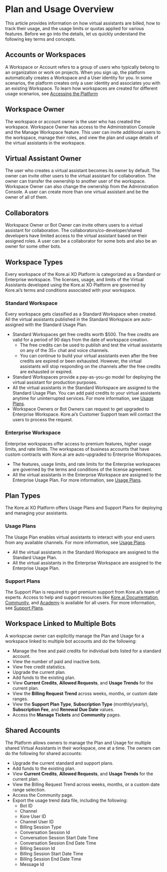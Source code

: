 
# Plan and Usage Overview
  
This article provides information on how virtual assistants are billed, how to track their usage, and the usage limits or quotas applied for various features. Before we go into the details, let us quickly understand the following key terms and concepts.

## Accounts or Workspaces

A Workspace or Account refers to a group of users who typically belong to an organization or work on projects. When you sign up, the platform automatically creates a Workspace and a User identity for you. In some scenarios, the platform creates only a user identity and associates you with an existing Workspace. To learn how workspaces are created for different usage scenarios, see [Accessing the Platform](../../getting-started/accessing-the-platform.md)

## Workspace Owner

The workspace or account owner is the user who has created the workspace. Workspace Owner has access to the Administration Console and the Manage Workspace feature. This user can invite additional users to the workspace, manage their roles, and view the plan and usage details of the virtual assistants in the workspace.

## Virtual Assistant Owner

The user who creates a virtual assistant becomes its owner by default. The owner can invite other users to the virtual assistant for collaboration. The owner can transfer the ownership to another user of the workspace. Workspace Owner can also change the ownership from the Administration Console. A user can create more than one virtual assistant and be the owner of all of them.

## Collaborators

Workspace Owner or Bot Owner can invite others users to a virtual assistant for collaboration. The collaborators/co-developer/shared developers have limited access to the virtual assistant based on their assigned roles. A user can be a collaborator for some bots and also be an owner for some other bots.

## Workspace Types

Every workspace of the Kore.ai XO Platform is categorized as a Standard or Enterprise workspace. The licenses, usage, and limits of the Virtual Assistants developed using the Kore.ai XO Platform are governed by Kore.ai’s terms and conditions associated with your workspace.

### Standard Workspace

Every workspace gets classified as a Standard Workspace when created. All the virtual assistants published in the Standard Workspace are auto-assigned with the Standard Usage Plan.

* Standard Workspaces get free credits worth $500. The free credits are valid for a period of 90 days from the date of workspace creation.
    * The free credits can be used to publish and test the virtual assistants on any of the 35+ chat and voice channels.
    * You can continue to build your virtual assistants even after the free credits are expired or been exhausted. However, the virtual assistants will stop responding on the channels after the free credits are exhausted or expired.
* Standard Workspaces provide a pay-as-you-go model for deploying the virtual assistant for production purposes.
* All the virtual assistants in the Standard Workspace are assigned to the Standard Usage Plan. You can add paid credits to your virtual assistants anytime for uninterrupted services. For more information, see [Usage Plans](../plan-and-usage/usage-plans.md).
* Workspace Owners or Bot Owners can request to get upgraded to Enterprise Workspace. Kore.ai’s Customer Support team will contact the users to process the request.


### Enterprise Workspace

Enterprise workspaces offer access to premium features, higher usage limits, and rate limits. The workspaces of business accounts that have custom contracts with Kore.ai are auto-upgraded to Enterprise Workspaces.

* The features, usage limits, and rate limits for the Enterprise workspaces are governed by the terms and conditions of the license agreement.
* All the virtual assistants in the Enterprise Workspace are assigned to the Enterprise Usage Plan. For more information, see [Usage Plans](../plan-and-usage/usage-plans.md).

## Plan Types

The Kore.ai XO Platform offers Usage Plans and Support Plans for deploying and managing your assistants.


### Usage Plans

The Usage Plan enables virtual assistants to interact with your end users from any available channels. For more information, see [Usage Plans](../plan-and-usage/usage-plans.md).

* All the virtual assistants in the Standard Workspace are assigned to the Standard Usage Plan.
* All the virtual assistants in the Enterprise Workspace are assigned to the Enterprise Usage Plan.

### Support Plans

The Support Plan is required to get premium support from Kore.ai’s team of experts. Access to help and support resources like [Kore.ai Documentation](https://docs.kore.ai/xo/home/), [Community](https://community.kore.ai/), and [Academy](https://academy.kore.ai/)<span style="text-decoration:underline;"></span> is available for all users. For more information, see [Support Plans](./support-plans.md/).		

## Workspace Linked to Multiple Bots

A workspcae owner can explicitly manage the Plan and Usage for a workspace linked to multiple bot accounts and do the following:

* Manage the free and paid credits for individual bots listed for a standard account.
* View the number of paid and inactive bots.
* View free credit statistics.
* Upgrade the current plan.
* Add funds to the existing plan.
* View **Current Credits**, **Allowed Requests**, and **Usage Trends** for the current plan.
* View the **Billing Request Trend** across weeks, months, or custom date ranges.
* View the **Support Plan Type**, **Subscription Type** (monthly/yearly), **Subscription Fee**, and **Renewal Due Date** values.
* Access the **Manage Tickets** and **Community** pages.


## Shared Accounts

The Platform allows owners to manage the Plan and Usage for multiple shared Virtual Assistants in their workspace, one at a time. The owners can do the following for shared accounts:


* Upgrade the current standard and support plans.
* Add funds to the existing plan.
* View **Current Credits**, **Allowed Requests**, and **Usage Trends** for the current plan.
* View the Billing Request Trend across weeks, months, or a custom date range selection.
* Access the Community page.
* Export the usage trend data file, including the following:
    * Bot ID
    * Channel
    * Kore User ID
    * Channel User ID
    * Billing Session Type
    * Conversation Session Id
    * Conversation Session Start Date Time
    * Conversation Session End Date Time
    * Billing Session Id
    * Billing Session Start Date Time
    * Billing Session End Date Time
    * Message Id